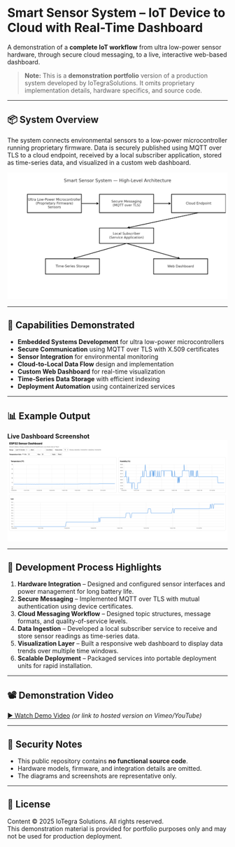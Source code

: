 # Smart Sensor System – IoT Device to Cloud with Real-Time Dashboard

A demonstration of a **complete IoT workflow** from ultra low-power sensor hardware, through secure cloud messaging, to a live, interactive web-based dashboard.

> **Note:** This is a **demonstration portfolio** version of a production system developed by IoTegraSolutions. It omits proprietary implementation details, hardware specifics, and source code.

---

## 📦 System Overview

The system connects environmental sensors to a low-power microcontroller running proprietary firmware. Data is securely published using MQTT over TLS to a cloud endpoint, received by a local subscriber application, stored as time-series data, and visualized in a custom web dashboard.

![Architecture Diagram](docs/architecture-diagram.png)

---

## 🔹 Capabilities Demonstrated

- **Embedded Systems Development** for ultra low-power microcontrollers
- **Secure Communication** using MQTT over TLS with X.509 certificates
- **Sensor Integration** for environmental monitoring
- **Cloud-to-Local Data Flow** design and implementation
- **Custom Web Dashboard** for real-time visualization
- **Time-Series Data Storage** with efficient indexing
- **Deployment Automation** using containerized services

---

## 📊 Example Output

**Live Dashboard Screenshot**  
![Dashboard Screenshot](docs/dashboard-screenshot.png)

---

## 🚀 Development Process Highlights

1. **Hardware Integration** – Designed and configured sensor interfaces and power management for long battery life.
2. **Secure Messaging** – Implemented MQTT over TLS with mutual authentication using device certificates.
3. **Cloud Messaging Workflow** – Designed topic structures, message formats, and quality-of-service levels.
4. **Data Ingestion** – Developed a local subscriber service to receive and store sensor readings as time-series data.
5. **Visualization Layer** – Built a responsive web dashboard to display data trends over multiple time windows.
6. **Scalable Deployment** – Packaged services into portable deployment units for rapid installation.

---

## 📽 Demonstration Video

[▶ Watch Demo Video](docs/demo-video.mp4) *(or link to hosted version on Vimeo/YouTube)*

---

## 🔐 Security Notes

- This public repository contains **no functional source code**.
- Hardware models, firmware, and integration details are omitted.
- The diagrams and screenshots are representative only.

---

## 📜 License

Content © 2025 IoTegra Solutions. All rights reserved.  
This demonstration material is provided for portfolio purposes only and may not be used for production deployment.
